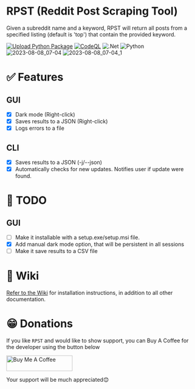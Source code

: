 # RPST (Reddit Post Scraping Tool)
Given a subreddit name and a keyword, RPST will return all posts from a specified listing (default is 'top') that contain the provided keyword.

[![Upload Python Package](https://github.com/rly0nheart/reddit-post-scraping-tool/actions/workflows/python-publish.yml/badge.svg)](https://github.com/rly0nheart/reddit-post-scraping-tool/actions/workflows/python-publish.yml) [![CodeQL](https://github.com/rly0nheart/reddit-post-scraping-tool/actions/workflows/codeql.yml/badge.svg)](https://github.com/rly0nheart/reddit-post-scraping-tool/actions/workflows/codeql.yml) ![.Net](https://img.shields.io/badge/.NET-5C2D91?style=flat&logo=.net&logoColor=white) ![Python](https://img.shields.io/badge/python-3670A0?style=flat&logo=python&logoColor=ffdd54)
![2023-08-08_07-04](https://github.com/bellingcat/reddit-post-scraping-tool/assets/74001397/10d91093-7b24-4de9-9f02-454b842d6b8e)
![2023-08-08_07-04_1](https://github.com/bellingcat/reddit-post-scraping-tool/assets/74001397/268a4c0e-d849-49a3-94ba-296d193774e1)


# ✅ Features
## GUI
- [x] Dark mode (Right-click)
- [x] Saves results to a JSON (Right-click)
- [x] Logs errors to a file 

## CLI
- [x] Saves results to a JSON (-j/--json)
- [x] Automatically checks for new updates. Notifies user if update were found.

# 📃 TODO
## GUI
- [ ] Make it installable with a setup.exe/setup.msi file.
- [x] Add manual dark mode option, that will be persistent in all sessions
- [ ] Make it save results to a CSV file

# 📖 Wiki
[Refer to the Wiki](https://github.com/rly0nheart/reddit-post-scraping-tool/wiki) for installation instructions, in addition to all other documentation.

# 😁 Donations
If you like `RPST` and would like to show support, you can Buy A Coffee for the developer using the button below

<a href="https://www.buymeacoffee.com/_rly0nheart" target="_blank"><img src="https://cdn.buymeacoffee.com/buttons/default-orange.png" alt="Buy Me A Coffee" height="41" width="174"></a>

Your support will be much appreciated😊
